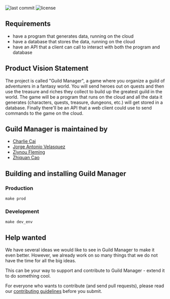 ![last commit](https://img.shields.io/github/last-commit/Jorge-A-Velasquez/Guild-Manager-Capstone?style=for-the-badge)
![license](https://img.shields.io/github/license/Jorge-A-Velasquez/Guild-Manager-Capstone?style=for-the-badge)

## Requirements
- have a program that generates data, running on the cloud
- have a database that stores the data, running on the cloud
- have an API that a client can call to interact with both the program and database


## Product Vision Statement
The project is called "Guild Manager", a game where you organize a guild of adventurers in a fantasy world. You will send heroes out on quests and then use the treasure and riches they collect to build up the greatest guild in the world. The game will be a program that runs on the cloud and all the data it generates (characters, quests, treasure, dungeons, etc.) will get stored in a database. Finally there'll be an API that a web client could use to send commands to the game on the cloud.


## Guild Manager is maintained by
- <a href="https://github.com/charliecai00"> Charlie Cai</a>
- <a href="https://github.com/Jorge-A-Velasquez">Jorge Antonio Velasquez</a>
- <a href="https://github.com/Zighnou">Ziynou Fleming</a>
- <a href="https://github.com/ZhiquanCao">Zhiquan Cao</a>


## Building and installing Guild Manager
### Production
`make prod`

### Development
`make dev_env`


## Help wanted
We have several ideas we would like to see in Guild Manager to make it even better. However, we already work on so many things that we do not have the time for all the big ideas.

This can be your way to support and contribute to Guild Manager  - extend it to do something cool.

For everyone who wants to contribute (and send pull requests), please read our [contributing guidelines](./CONTRIBUTING.md) before you submit.
